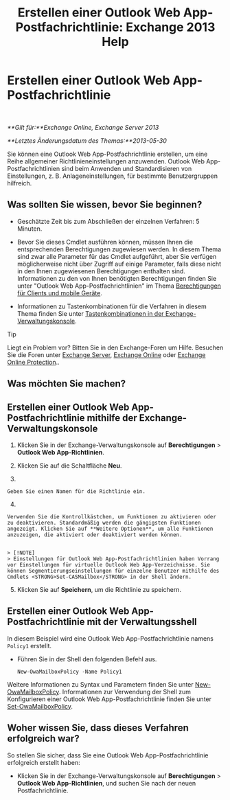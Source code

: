 ﻿---
title: 'Erstellen einer Outlook Web App-Postfachrichtlinie: Exchange 2013 Help'
TOCTitle: Erstellen einer Outlook Web App-Postfachrichtlinie
ms:assetid: 347207fa-cfb7-40a6-b19a-831dcdb54ad5
ms:mtpsurl: https://technet.microsoft.com/de-de/library/Dd335191(v=EXCHG.150)
ms:contentKeyID: 50475444
ms.date: 04/24/2018
mtps_version: v=EXCHG.150
ms.translationtype: HT
---

# Erstellen einer Outlook Web App-Postfachrichtlinie

 

_**Gilt für:**Exchange Online, Exchange Server 2013_

_**Letztes Änderungsdatum des Themas:**2013-05-30_

Sie können eine Outlook Web App-Postfachrichtlinie erstellen, um eine Reihe allgemeiner Richtlinieneinstellungen anzuwenden. Outlook Web App-Postfachrichtlinien sind beim Anwenden und Standardisieren von Einstellungen, z. B. Anlageneinstellungen, für bestimmte Benutzergruppen hilfreich.

## Was sollten Sie wissen, bevor Sie beginnen?

  - Geschätzte Zeit bis zum Abschließen der einzelnen Verfahren: 5 Minuten.

  - Bevor Sie dieses Cmdlet ausführen können, müssen Ihnen die entsprechenden Berechtigungen zugewiesen werden. In diesem Thema sind zwar alle Parameter für das Cmdlet aufgeführt, aber Sie verfügen möglicherweise nicht über Zugriff auf einige Parameter, falls diese nicht in den Ihnen zugewiesenen Berechtigungen enthalten sind. Informationen zu den von Ihnen benötigten Berechtigungen finden Sie unter "Outlook Web App-Postfachrichtlinien" im Thema [Berechtigungen für Clients und mobile Geräte](clients-and-mobile-devices-permissions-exchange-2013-help.md).

  - Informationen zu Tastenkombinationen für die Verfahren in diesem Thema finden Sie unter [Tastenkombinationen in der Exchange-Verwaltungskonsole](keyboard-shortcuts-in-the-exchange-admin-center-exchange-online-protection-help.md).


> [!TIP]
> Liegt ein Problem vor? Bitten Sie in den Exchange-Foren um Hilfe. Besuchen Sie die Foren unter <A href="https://go.microsoft.com/fwlink/p/?linkid=60612">Exchange Server</A>, <A href="https://go.microsoft.com/fwlink/p/?linkid=267542">Exchange Online</A> oder <A href="https://go.microsoft.com/fwlink/p/?linkid=285351">Exchange Online Protection</A>..



## Was möchten Sie machen?

## Erstellen einer Outlook Web App-Postfachrichtlinie mithilfe der Exchange-Verwaltungskonsole

1.  Klicken Sie in der Exchange-Verwaltungskonsole auf **Berechtigungen** \> **Outlook Web App-Richtlinien**.

2.  Klicken Sie auf die Schaltfläche **Neu**.

3.  
    
    Geben Sie einen Namen für die Richtlinie ein.

4.  
    
    Verwenden Sie die Kontrollkästchen, um Funktionen zu aktivieren oder zu deaktivieren. Standardmäßig werden die gängigsten Funktionen angezeigt. Klicken Sie auf **Weitere Optionen**, um alle Funktionen anzuzeigen, die aktiviert oder deaktiviert werden können.
    

    > [!NOTE]
    > Einstellungen für Outlook Web App-Postfachrichtlinien haben Vorrang vor Einstellungen für virtuelle Outlook Web App-Verzeichnisse. Sie können Segmentierungseinstellungen für einzelne Benutzer mithilfe des Cmdlets <STRONG>Set-CASMailbox</STRONG> in der Shell ändern.



5.  Klicken Sie auf **Speichern**, um die Richtlinie zu speichern.

## Erstellen einer Outlook Web App-Postfachrichtlinie mit der Verwaltungsshell

In diesem Beispiel wird eine Outlook Web App-Postfachrichtlinie namens `Policy1` erstellt.

  - Führen Sie in der Shell den folgenden Befehl aus.
    
        New-OwaMailboxPolicy -Name Policy1

Weitere Informationen zu Syntax und Parametern finden Sie unter [New-OwaMailboxPolicy](https://technet.microsoft.com/de-de/library/dd351067\(v=exchg.150\)). Informationen zur Verwendung der Shell zum Konfigurieren einer Outlook Web App-Postfachrichtlinie finden Sie unter [Set-OwaMailboxPolicy](https://technet.microsoft.com/de-de/library/dd297989\(v=exchg.150\)).

## Woher wissen Sie, dass dieses Verfahren erfolgreich war?

So stellen Sie sicher, dass Sie eine Outlook Web App-Postfachrichtlinie erfolgreich erstellt haben:

  - Klicken Sie in der Exchange-Verwaltungskonsole auf **Berechtigungen** \> **Outlook Web App-Richtlinien**, und suchen Sie nach der neuen Postfachrichtlinie.


